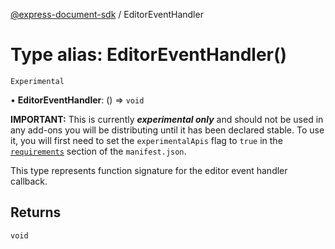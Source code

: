 [@express-document-sdk](../overview.md) / EditorEventHandler

# Type alias: EditorEventHandler()

`Experimental`

• **EditorEventHandler**: () => `void`

<InlineAlert slots="text" variant="warning"/>

**IMPORTANT:** This is currently ___experimental only___ and should not be used in any add-ons you will be distributing until it has been declared stable. To use it, you will first need to set the `experimentalApis` flag to `true` in the [`requirements`](../../../manifest/index.md#requirements) section of the `manifest.json`.

This type represents function signature for the editor event handler callback.

## Returns

`void`
